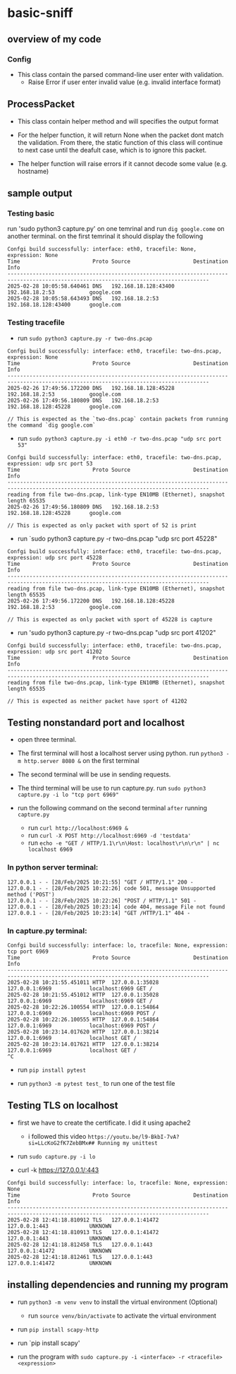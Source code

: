 # basic-sniff


## overview of my code

### Config

- This class contain the parsed command-line user enter with validation.
    - Raise Error if user enter invalid value (e.g. invalid interface format)

## ProcessPacket

- This class contain helper method and will specifies the output format

- For the helper function, it will return None when the packet dont match the validation. From there, the static function of this class will continue to next case until the deafult case, which is to ignore this packet.

- The helper function will raise errors if it cannot decode some value (e.g. hostname)

## sample output

### Testing basic

run 'sudo python3 capture.py' on one temrinal and run `dig google.come` on another terminal. on the first temrinal it should display the following

```
Confgi build successfully: interface: eth0, tracefile: None, expression: None
Time                       Proto Source                    Destination               Info                                              
--------------------------------------------------------------------------------------------------------------------------------------
2025-02-28 10:05:58.640461 DNS   192.168.18.128:43400      192.168.18.2:53           google.com                                        
2025-02-28 10:05:58.643493 DNS   192.168.18.2:53           192.168.18.128:43400      google.com   
```

### Testing tracefile

- run `sudo python3 capture.py -r two-dns.pcap`                                      

```
Confgi build successfully: interface: eth0, tracefile: two-dns.pcap, expression: None
Time                       Proto Source                    Destination               Info                                              
--------------------------------------------------------------------------------------------------------------------------------------
2025-02-26 17:49:56.172200 DNS   192.168.18.128:45228      192.168.18.2:53           google.com                                        
2025-02-26 17:49:56.180809 DNS   192.168.18.2:53           192.168.18.128:45228      google.com      

// This is expected as the `two-dns.pcap` contain packets from running the command `dig google.com`
```

- run `sudo python3 capture.py -i eth0 -r two-dns.pcap "udp src port 53"`   

```
Confgi build successfully: interface: eth0, tracefile: two-dns.pcap, expression: udp src port 53
Time                       Proto Source                    Destination               Info                                              
--------------------------------------------------------------------------------------------------------------------------------------
reading from file two-dns.pcap, link-type EN10MB (Ethernet), snapshot length 65535
2025-02-26 17:49:56.180809 DNS   192.168.18.2:53           192.168.18.128:45228      google.com   

// This is expected as only packet with sport of 52 is print
```

- run `sudo python3 capture.py -r two-dns.pcap "udp src port 45228"

```
Confgi build successfully: interface: eth0, tracefile: two-dns.pcap, expression: udp src port 45228
Time                       Proto Source                    Destination               Info                                              
--------------------------------------------------------------------------------------------------------------------------------------
reading from file two-dns.pcap, link-type EN10MB (Ethernet), snapshot length 65535
2025-02-26 17:49:56.172200 DNS   192.168.18.128:45228      192.168.18.2:53           google.com                                        

// This is expected as only packet with sport of 45228 is capture
```

- run 'sudo python3 capture.py -r two-dns.pcap "udp src port 41202"

```
Confgi build successfully: interface: eth0, tracefile: two-dns.pcap, expression: udp src port 41202
Time                       Proto Source                    Destination               Info                                              
--------------------------------------------------------------------------------------------------------------------------------------
reading from file two-dns.pcap, link-type EN10MB (Ethernet), snapshot length 65535

// This is expected as neither packet have sport of 41202
```


## Testing nonstandard port and localhost

- open three terminal.

- The first terminal will host a localhost server using python. run `python3 -m http.server 8080 &` on the first terminal

- The second terminal will be use in sending requests.

- The third terminal will be use to run capture.py. run `sudo python3 capture.py -i lo "tcp port 6969"`

- run the following command on the second terminal `after` running `capture.py`
    - run `curl http://localhost:6969 &`
    - run `curl -X POST http://localhost:6969 -d 'testdata'`
    - run `echo -e "GET / HTTP/1.1\r\n\Host: localhost\r\n\r\n" | nc localhost 6969`

### In python server terminal:

```
127.0.0.1 - - [28/Feb/2025 10:21:55] "GET / HTTP/1.1" 200 -
127.0.0.1 - - [28/Feb/2025 10:22:26] code 501, message Unsupported method ('POST')
127.0.0.1 - - [28/Feb/2025 10:22:26] "POST / HTTP/1.1" 501 -
127.0.0.1 - - [28/Feb/2025 10:23:14] code 404, message File not found
127.0.0.1 - - [28/Feb/2025 10:23:14] "GET /HTTP/1.1" 404 -
```

### In capture.py terminal:

```
Confgi build successfully: interface: lo, tracefile: None, expression: tcp port 6969
Time                       Proto Source                    Destination               Info                                              
--------------------------------------------------------------------------------------------------------------------------------------
2025-02-28 10:21:55.451011 HTTP  127.0.0.1:35028           127.0.0.1:6969            localhost:6969 GET /                              
2025-02-28 10:21:55.451012 HTTP  127.0.0.1:35028           127.0.0.1:6969            localhost:6969 GET /                              
2025-02-28 10:22:26.100554 HTTP  127.0.0.1:54864           127.0.0.1:6969            localhost:6969 POST /                             
2025-02-28 10:22:26.100555 HTTP  127.0.0.1:54864           127.0.0.1:6969            localhost:6969 POST /                             
2025-02-28 10:23:14.017620 HTTP  127.0.0.1:38214           127.0.0.1:6969            localhost GET /                                   
2025-02-28 10:23:14.017621 HTTP  127.0.0.1:38214           127.0.0.1:6969            localhost GET /                                   
^C   
 ```

- run `pip install pytest`

- run `python3 -m pytest test_` to run one of the test file

## Testing TLS on localhost

- first we have to create the certificate. I did it using apache2
    - i followed this video `https://youtu.be/l9-BkbI-7vA?si=LLcKoG2fK7ZebBMx## Running my unittest`
- run `sudo capture.py -i lo`

- curl -k https://127.0.0.1/:443

```
Confgi build successfully: interface: lo, tracefile: None, expression: None
Time                       Proto Source                    Destination               Info                                              
--------------------------------------------------------------------------------------------------------------------------------------
2025-02-28 12:41:18.810912 TLS   127.0.0.1:41472           127.0.0.1:443             UNKNOWN                                           
2025-02-28 12:41:18.810913 TLS   127.0.0.1:41472           127.0.0.1:443             UNKNOWN                                           
2025-02-28 12:41:18.812458 TLS   127.0.0.1:443             127.0.0.1:41472           UNKNOWN                                           
2025-02-28 12:41:18.812461 TLS   127.0.0.1:443             127.0.0.1:41472           UNKNOWN 
```

## installing dependencies and running my program

- run `python3 -m venv venv` to install the virtual environment (Optional)
    - run `source venv/bin/activate` to activate the virtual environment

- run `pip install scapy-http`

- run `pip install scapy'

- run the program with `sudo capture.py -i <interface> -r <tracefile> <expression>`


